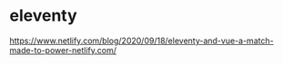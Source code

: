 # eleventy

https://www.netlify.com/blog/2020/09/18/eleventy-and-vue-a-match-made-to-power-netlify.com/
